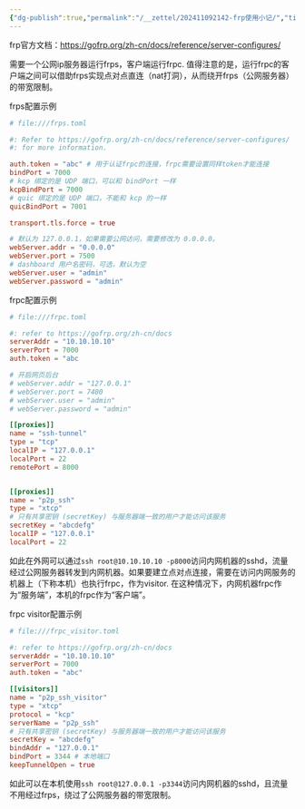 ```yaml
---
{"dg-publish":true,"permalink":"/__zettel/202411092142-frp使用小记/","title":"202411092142","tags":["frp","内网穿透","反代理"],"created":"2024-11-09T21:42:31+08:00"}
---
```



frp官方文档：https://gofrp.org/zh-cn/docs/reference/server-configures/

需要一个公网ip服务器运行frps，客户端运行frpc. 值得注意的是，运行frpc的客户端之间可以借助frps实现点对点直连（nat打洞），从而绕开frps（公网服务器）的带宽限制。

frps配置示例
```toml
# file:///frps.toml

#: Refer to https://gofrp.org/zh-cn/docs/reference/server-configures/
#: for more information.

auth.token = "abc" # 用于认证frpc的连接，frpc需要设置同样token才能连接
bindPort = 7000
# kcp 绑定的是 UDP 端口，可以和 bindPort 一样
kcpBindPort = 7000
# quic 绑定的是 UDP 端口，不能和 kcp 的一样
quicBindPort = 7001

transport.tls.force = true

# 默认为 127.0.0.1，如果需要公网访问，需要修改为 0.0.0.0。
webServer.addr = "0.0.0.0"
webServer.port = 7500
# dashboard 用户名密码，可选，默认为空
webServer.user = "admin"
webServer.password = "admin"
```

frpc配置示例
```toml
# file:///frpc.toml

#: refer to https://gofrp.org/zh-cn/docs
serverAddr = "10.10.10.10"
serverPort = 7000
auth.token = "abc

# 开启网页后台
# webServer.addr = "127.0.0.1"
# webServer.port = 7400
# webServer.user = "admin"
# webServer.password = "admin"

[[proxies]]
name = "ssh-tunnel"
type = "tcp"
localIP = "127.0.0.1"
localPort = 22
remotePort = 8000


[[proxies]]
name = "p2p_ssh"
type = "xtcp"
# 只有共享密钥 (secretKey) 与服务器端一致的用户才能访问该服务
secretKey = "abcdefg"
localIP = "127.0.0.1"
localPort = 22
```

如此在外网可以通过`ssh root@10.10.10.10 -p8000`访问内网机器的sshd，流量经过公网服务器转发到内网机器。如果要建立点对点连接，需要在访问内网服务的机器上（下称本机）也执行frpc，作为visitor. 在这种情况下，内网机器frpc作为“服务端”，本机的frpc作为“客户端”。

frpc visitor配置示例
```toml
# file:///frpc_visitor.toml

#: refer to https://gofrp.org/zh-cn/docs
serverAddr = "10.10.10.10"
serverPort = 7000
auth.token = "abc"

[[visitors]]
name = "p2p_ssh_visitor"
type = "xtcp"
protocol = "kcp"
serverName = "p2p_ssh"
# 只有共享密钥 (secretKey) 与服务器端一致的用户才能访问该服务
secretKey = "abcdefg"
bindAddr = "127.0.0.1"
bindPort = 3344 # 本地端口
keepTunnelOpen = true
```

如此可以在本机使用`ssh root@127.0.0.1 -p3344`访问内网机器的sshd，且流量不用经过frps，绕过了公网服务器的带宽限制。